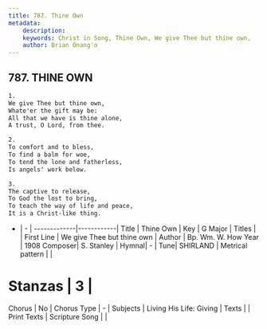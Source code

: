 ```yaml
---
title: 787. Thine Own
metadata:
    description: 
    keywords: Christ in Song, Thine Own, We give Thee but thine own, 
    author: Brian Onang'o
---
```



## 787. THINE OWN

```txt
1.
We give Thee but thine own,
Whate'er the gift may be:
All that we have is thine alone,
A trust, O Lord, from thee.

2.
To comfort and to bless,
To find a balm for woe,
To tend the lone and fatherless,
Is angels' work below.

3.
The captive to release,
To God the lost to bring,
To teach the way of life and peace,
It is a Christ-like thing.

```

- |   -  |
-------------|------------|
Title | Thine Own |
Key | G Major |
Titles |  |
First Line | We give Thee but thine own |
Author | Bp. Wm. W. How 
Year | 1908
Composer| S. Stanley |
Hymnal|  - |
Tune| SHIRLAND |
Metrical pattern | |
# Stanzas | 3 |
Chorus | No |
Chorus Type | - |
Subjects | Living His Life: Giving |
Texts |  |
Print Texts | 
Scripture Song |  |
  

